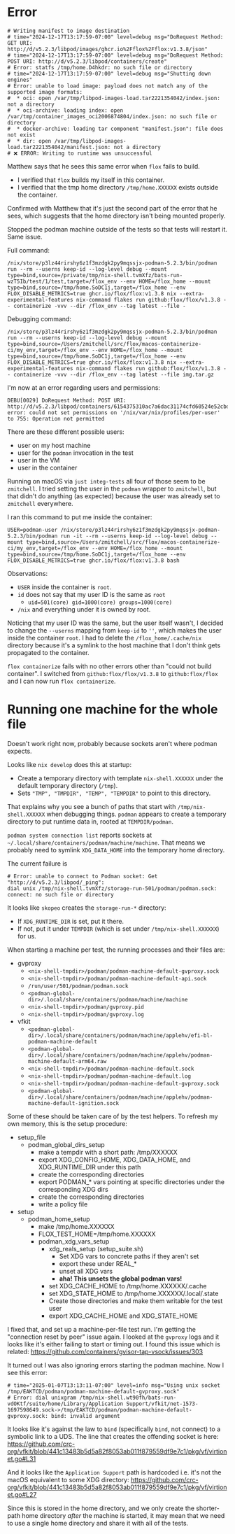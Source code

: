 # Error

```
# Writing manifest to image destination
# time="2024-12-17T13:17:59-07:00" level=debug msg="DoRequest Method: GET URI: http://d/v5.2.3/libpod/images/ghcr.io%2Fflox%2Fflox:v1.3.8/json"
# time="2024-12-17T13:17:59-07:00" level=debug msg="DoRequest Method: POST URI: http://d/v5.2.3/libpod/containers/create"
# Error: statfs /tmp/home.D4hkdr: no such file or directory
# time="2024-12-17T13:17:59-07:00" level=debug msg="Shutting down engines"
# Error: unable to load image: payload does not match any of the supported image formats:
#  * oci: open /var/tmp/libpod-images-load.tar2221354042/index.json: not a directory
#  * oci-archive: loading index: open /var/tmp/container_images_oci2006874804/index.json: no such file or directory
#  * docker-archive: loading tar component "manifest.json": file does not exist
#  * dir: open /var/tmp/libpod-images-load.tar2221354042/manifest.json: not a directory
# ❌ ERROR: Writing to runtime was unsuccessful
```

Matthew says that he sees this same error when `flox` fails to build.

- I verified that `flox` builds my itself in this container.
- I verified that the tmp home directory `/tmp/home.XXXXXX` exists outside
  the container.

Confirmed with Matthew that it's just the second part of the error that he sees,
which suggests that the home directory isn't being mounted properly.

Stopped the podman machine outside of the tests so that tests will restart it.
Same issue.

Full command:
```
/nix/store/p3lz44rirshy6z1f3mzdgk2py9mqssjx-podman-5.2.3/bin/podman run --rm --userns keep-id --log-level debug --mount type=bind,source=/private/tmp/nix-shell.tvmXfz/bats-run-wzT5Ib/test/1/test,target=/flox_env --env HOME=/flox_home --mount type=bind,source=/tmp/home.SoDC1j,target=/flox_home --env FLOX_DISABLE_METRICS=true ghcr.io/flox/flox:v1.3.8 nix --extra-experimental-features nix-command flakes run github:flox/flox/v1.3.8 -- containerize -vvv --dir /flox_env --tag latest --file -
```

Debugging command:
```
/nix/store/p3lz44rirshy6z1f3mzdgk2py9mqssjx-podman-5.2.3/bin/podman run --rm --userns keep-id --log-level debug --mount type=bind,source=/Users/zmitchell/src/flox/macos-containerize-ci/my_env,target=/flox_env --env HOME=/flox_home --mount type=bind,source=/tmp/home.SoDC1j,target=/flox_home --env FLOX_DISABLE_METRICS=true ghcr.io/flox/flox:v1.3.8 nix --extra-experimental-features nix-command flakes run github:flox/flox/v1.3.8 -- containerize -vvv --dir /flox_env --tag latest --file img.tar.gz
```

I'm now at an error regarding users and permissions:
```
DEBU[0029] DoRequest Method: POST URI: http://d/v5.2.3/libpod/containers/6154375310ac7a6dac31174cfd60524e52cbd80f44f5ed2a2f4b01b5dc49e802/start
error: could not set permissions on '/nix/var/nix/profiles/per-user' to 755: Operation not permitted
```

There are these different possible users:
- user on my host machine
- user for the `podman` invocation in the test
- user in the VM
- user in the container

Running on macOS via `just integ-tests` all four of those seem to be `zmitchell`.
I tried setting the user in the `podman` wrapper to `zmitchell`, but that didn't do
anything (as expected) because the user was already set to `zmitchell` everywhere.

I ran this command to put me inside the container:
```
USER=podman-user /nix/store/p3lz44rirshy6z1f3mzdgk2py9mqssjx-podman-5.2.3/bin/podman run -it --rm --userns keep-id --log-level debug --mount type=bind,source=/Users/zmitchell/src/flox/macos-containerize-ci/my_env,target=/flox_env --env HOME=/flox_home --mount type=bind,source=/tmp/home.SoDC1j,target=/flox_home --env FLOX_DISABLE_METRICS=true ghcr.io/flox/flox:v1.3.8 bash
```

Observations:
- `USER` inside the container is `root`.
- `id` does not say that my user ID is the same as `root`
  - `uid=501(core) gid=1000(core) groups=1000(core)`
- `/nix` and everything under it is owned by root.

Noticing that my user ID was the same, but the user itself wasn't, I decided
to change the `--userns` mapping from `keep-id` to `''`, which makes the user
inside the container `root`.
I had to delete the `/flox_home/.cache/nix` directory because it's a symlink
to the host machine that I don't think gets propagated to the container.

`flox containerize` fails with no other errors other than "could not build container".
I switched from `github:flox/flox/v1.3.8` to `github:flox/flox` and I can now
run `flox containerize`.

# Running one machine for the whole file

Doesn't work right now, probably because sockets aren't where podman expects.

Looks like `nix develop` does this at startup:
- Create a temporary directory with template `nix-shell.XXXXXX` under the
  default temporary directory (`/tmp`).
- Sets `"TMP", "TMPDIR", "TEMP", "TEMPDIR"` to point to this directory.

That explains why you see a bunch of paths that start with `/tmp/nix-shell.XXXXXX`
when debugging things.
`podman` appears to create a temporary directory to put runtime data in,
rooted at `TEMPDIR/podman`.

`podman system connection list` reports sockets at `~/.local/share/containers/podman/machine/machine`.
That means we probably need to symlink `XDG_DATA_HOME` into the temporary home
directory.

The current failure is 
```
# Error: unable to connect to Podman socket: Get "http://d/v5.2.3/libpod/_ping":
dial unix /tmp/nix-shell.tvmXfz/storage-run-501/podman/podman.sock: connect: no such file or directory
```

It looks like `skopeo` creates the `storage-run-*` directory:
- If `XDG_RUNTIME_DIR` is set, put it there.
- If not, put it under `TEMPDIR` (which is set under `/tmp/nix-shell.XXXXXX`)
  for us.

When starting a machine per test, the running processes and their files are:
- gvproxy
  - `<nix-shell-tmpdir>/podman/podman-machine-default-gvproxy.sock`
  - `<nix-shell-tmpdir>/podman/podman-machine-default-api.sock`
  - `/run/user/501/podman/podman.sock`
  - `<podman-global-dir>/.local/share/containers/podman/machine/machine`
  - `<nix-shell-tmpdir>/podman/gvproxy.pid`
  - `<nix-shell-tmpdir>/podman/gvproxy.log`
- vfkit
  - `<podman-global-dir>/.local/share/containers/podman/machine/applehv/efi-bl-podman-machine-default`
  - `<podman-global-dir>/.local/share/containers/podman/machine/applehv/podman-machine-default-arm64.raw`
  - `<nix-shell-tmpdir>/podman/podman-machine-default.sock`
  - `<nix-shell-tmpdir>/podman/podman-machine-default.log`
  - `<nix-shell-tmpdir>/podman/podman-machine-default-gvproxy.sock`
  - `<podman-global-dir>/.local/share/containers/podman/machine/applehv/podman-machine-default-ignition.sock`
  
Some of these should be taken care of by the test helpers.
To refresh my own memory, this is the setup procedure:
- setup_file
  - podman_global_dirs_setup
    - make a tempdir with a short path: /tmp/XXXXXX
    - export XDG_CONFIG_HOME, XDG_DATA_HOME, and XDG_RUNTIME_DIR under this path
    - create the corresponding directories
    - export PODMAN_* vars pointing at specific directories under the corresponding XDG dirs
    - create the corresponding directories
    - write a policy file
- setup
  - podman_home_setup
    - make /tmp/home.XXXXXX
    - FLOX_TEST_HOME=/tmp/home.XXXXXX
    - podman_xdg_vars_setup
      - xdg_reals_setup (setup_suite.sh)
        - Set XDG vars to concrete paths if they aren't set
        - export these under REAL_*
        - unset all XDG vars
        - **aha! This unsets the global podman vars!**
      - set XDG_CACHE_HOME to /tmp/home.XXXXXX/.cache
      - set XDG_STATE_HOME to /tmp/home.XXXXXX/.local/.state
      - Create those directories and make them writable for the test user
      - export XDG_CACHE_HOME and XDG_STATE_HOME

I fixed that, and set up a machine-per-file test run.
I'm getting the "connection reset by peer" issue again.
I looked at the `gvproxy` logs and it looks like it's either failing to start
or timing out.
I found this issue which is related:
https://github.com/containers/gvisor-tap-vsock/issues/303

It turned out I was also ignoring errors starting the podman machine.
Now I see this error:
```
# time="2025-01-07T13:13:11-07:00" level=info msg="Using unix socket /tmp/EAKTCD/podman/podman-machine-default-gvproxy.sock"
# Error: dial unixgram /tmp/nix-shell.wt90fh/bats-run-vdOKtf/suite/home/Library/Application Support/vfkit/net-1573-1697598649.sock->/tmp/EAKTCD/podman/podman-machine-default-gvproxy.sock: bind: invalid argument
```

It looks like it's against the law to `bind` (specifically `bind`, not connect)
to a symbolic link to a UDS.
The line that creates the offending socket is here:
https://github.com/crc-org/vfkit/blob/441c13483b5d5a82f8053ab011f879559df9e7c1/pkg/vf/virtionet.go#L31

And it looks like the `Application Support` path is hardcoded i.e. it's not
the macOS equivalent to some XDG directory:
https://github.com/crc-org/vfkit/blob/441c13483b5d5a82f8053ab011f879559df9e7c1/pkg/vf/virtionet.go#L27

Since this is stored in the home directory, and we only create the shorter-path
home directory _after_ the machine is started, it may mean that we need to use
a single home directory and share it with all of the tests.
